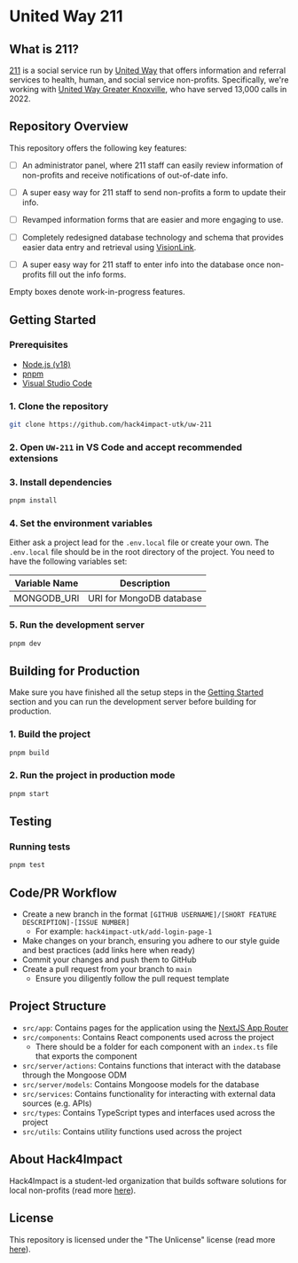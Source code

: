 # United Way 211

## What is 211?
[211](https://www.211.org/) is a social service run by [United Way](https://www.unitedway.org/) that offers information and referral services to health, human, and social service non-profits. Specifically, we're working with [United Way Greater Knoxville](https://uwgk.org/), who have served 13,000 calls in 2022.

## Repository Overview
This repository offers the following key features:
- [ ] An administrator panel, where 211 staff can easily review information of non-profits and receive notifications of out-of-date info.
- [ ] A super easy way for 211 staff to send non-profits a form to update their info.
- [ ] Revamped information forms that are easier and more engaging to use.
- [ ] Completely redesigned database technology and schema that provides easier data entry and retrieval using [VisionLink](https://www.visionlink.org/211/).
- [ ] A super easy way for 211 staff to enter info into the database once non-profits fill out the info forms.


Empty boxes denote work-in-progress features.

## Getting Started

### Prerequisites

<!-- TODO: Add more prereqs as necessary -->
- [Node.js (v18)](https://nodejs.org/en/)
- [pnpm](https://pnpm.io/)
- [Visual Studio Code](https://code.visualstudio.com/)

<!-- Add or modify steps here for getting started as a developer -->

### 1. Clone the repository

```bash
git clone https://github.com/hack4impact-utk/uw-211
```

### 2. Open `UW-211` in VS Code and accept recommended extensions

### 3. Install dependencies

```bash
pnpm install
```

### 4. Set the environment variables

Either ask a project lead for the `.env.local` file or create your own. The `.env.local` file should be in the root directory of the project. You need to have the following variables set:

<!-- Add any other environment variables your project requires to this table. -->

| Variable Name | Description              |
| ------------- | ------------------------ |
| MONGODB_URI   | URI for MongoDB database |

### 5. Run the development server

```bash
pnpm dev
```

## Building for Production

Make sure you have finished all the setup steps in the [Getting Started](#getting-started) section and you can run the development server before building for production.

### 1. Build the project

```bash
pnpm build
```

### 2. Run the project in production mode

```bash
pnpm start
```

## Testing

### Running tests

```bash
pnpm test
```

## Code/PR Workflow

<!-- TODO: Add any project specific workflows in here -->

- Create a new branch in the format `[GITHUB USERNAME]/[SHORT FEATURE DESCRIPTION]-[ISSUE NUMBER]`
  - For example: `hack4impact-utk/add-login-page-1`
- Make changes on your branch, ensuring you adhere to our style guide and best practices (add links here when ready)
- Commit your changes and push them to GitHub
- Create a pull request from your branch to `main`
  - Ensure you diligently follow the pull request template

## Project Structure

- `src/app`: Contains pages for the application using the [NextJS App Router](https://nextjs.org/docs/app)
- `src/components`: Contains React components used across the project
  - There should be a folder for each component with an `index.ts` file that exports the component
- `src/server/actions`: Contains functions that interact with the database through the Mongoose ODM
- `src/server/models`: Contains Mongoose models for the database
- `src/services`: Contains functionality for interacting with external data sources (e.g. APIs)
- `src/types`: Contains TypeScript types and interfaces used across the project
- `src/utils`: Contains utility functions used across the project

## About Hack4Impact
Hack4Impact is a student-led organization that builds software solutions for local non-profits (read more [here](https://utk.hack4impact.org/)).

## License
This repository is licensed under the "The Unlicense" license (read more [here](https://github.com/hack4impact-utk/uw-211/blob/main/LICENSE)).
